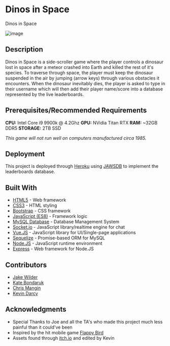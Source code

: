 # Dinos in Space

Dinos in Space

![image](https://steemitimages.com/p/cyxkESqYz3dhcAZnfueBbAJYLgwJQyDNA7TWHyu6zQsVykaLBuHQpKvXgrAGePUXa4advvFWt1K5NBQeKDbvbH74DZrp9f7zJxtMES6kzMMVwaSKv2UJ87BWNtPVkndChqG?format=match&mode=fit&width=640)

## Description

Dinos in Space is a side-scroller game where the player controls a dinosaur lost in space after a meteor crashed into Earth and killed the rest of it's species. To traverse through space, the player must keep the dinosaur suspended in the air by jumping (arrow keys) through various obstacles it encounters. When the dinosaur inevitably dies, the player is asked to type in their username which will then add their player name/score into a database represented by the live leaderboards.

## Prerequisites/Recommended Requirements

**CPU:** Intel Core i9 9900k @ 4.2Ghz
**GPU:** NVidia Titan RTX
**RAM:** ~32GB DDR5
**STORAGE:** 2TB SSD


*This game will not run well on computers manufactured circa 1985.*


## Deployment

This project is deployed through [Heroku](https://www.heroku.com/home/) using [JAWSDB](https://www.jawsdb.com/) to implement the leaderboards database.

## Built With

- [HTML5](http://www.dropwizard.io/1.0.2/docs/) - Web framework
- [CSS3](https://maven.apache.org/) - HTML styling
- [Bootstrap](https://getbootstrap.com/) - CSS framework
- [JavaScript (ES8)](https://rometools.github.io/rome/) - Framework logic
- [MySQL Database](https://www.mysql.com/) - Database Management System
- [Socket.io](https://socket.io/) - JavaScript library/realtime engine for chat
- [Vue.JS](https://vuejs.org/) - JavaScript library for UI/Single-page applications
- [Sequelize](https://sequelize.org/) - Promise-based ORM for MySQL
- [Node.JS](https://nodejs.org/en/) - JavaScript runtime environment
- [Express](https://expressjs.com/) - Web framework for Node.JS

## Contributors

- [Jake Wilder](https://github.com/jacobwilder)
- [Kate Bondaruk](https://github.com/jacobwilder)
- [Chris Mangin](https://github.com/jacobwilder)
- [Kevin Darcy](https://github.com/jacobwilder)

## Acknowledgments

* Special Thanks to Joe and all the TA's who made this project much less painful than it could've been
* Inspired by the hit mobile game [Flappy Bird](https://en.wikipedia.org/wiki/Flappy_Bird)
* Assets found through [itch.io](https://itch.io/game-assets/free) and edited by Kevin
